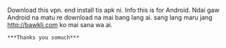 Download this vpn. end install tis apk ni. Info this is for Android.
Ndai gaw Android na matu re download na mai bang lang ai.
sang lang maru jang http://bawkli.com ko mai sana wa ai.


    ***Thanks you somuch***
